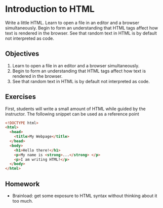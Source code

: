 # Introduction to HTML
Write a little HTML. Learn to open a file in an editor and a browser simultaneously. Begin to form an understanding that HTML tags affect how text is rendered in the browser. See that random text in HTML is by default not interpreted as code. 

## Objectives
1. Learn to open a file in an editor and a browser simultaneously. 
2. Begin to form an understanding that HTML tags affect how text is rendered in the browser. 
3. See that random text in HTML is by default not interpreted as code. 

## Exercises
First, students will write a small amount of HTML while guided by the instructor. The following snippet can be used as a reference point 

```html
<!DOCTYPE html>
<html>
  <head>
    <title>My Webpage</title>
  </head>
  <body>
    <h1>Hello there!</h1>
    <p>My name is <strong>...</strong> </p>
    <p>I am writing HTML!</p>
  </body>
</html>
```

## Homework
* Brainload: get some exposure to HTML syntax without thinking about it too much.
